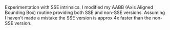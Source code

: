 Experimentation with SSE intrinsics. I modified my AABB (Axis Aligned Bounding Box) routine providing both SSE and non-SSE versions. Assuming I haven't made a mistake the SSE version is approx 4x faster than the non-SSE version.
